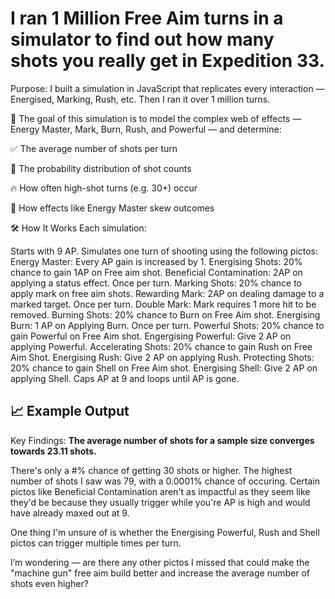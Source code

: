 # I ran 1 Million Free Aim turns in a simulator to find out how many shots you really get in Expedition 33.

Purpose:
I built a simulation in JavaScript that replicates every interaction — Energised, Marking, Rush, etc. Then I ran it over 1 million turns.

🎯 The goal of this simulation is to model the complex web of effects — Energy Master, Mark, Burn, Rush, and Powerful — and determine:

✅ The average number of shots per turn

🔢 The probability distribution of shot counts

🔥 How often high-shot turns (e.g. 30+) occur

🧪 How effects like Energy Master skew outcomes

🛠️ How It Works
Each simulation:

  Starts with 9 AP.
  Simulates one turn of shooting using the following pictos:
    Energy Master: Every AP gain is increased by 1.
    Energising Shots: 20% chance to gain 1AP on Free aim shot.
    Beneficial Contamination: 2AP on applying a status effect. Once per turn.
    Marking Shots: 20% chance to apply mark on free aim shots.
    Rewarding Mark: 2AP on dealing damage to a marked target. Once per turn.
    Double Mark: Mark requires 1 more hit to be removed.
    Burning Shots: 20% chance to Burn on Free Aim shot.
    Energising Burn: 1 AP on Applying Burn. Once per turn.
    Powerful Shots: 20% chance to gain Powerful on Free Aim shot.
    Engergising Powerful: Give 2 AP on applying Powerful.
    Accelerating Shots: 20% chance to gain Rush on Free Aim Shot.
    Energising Rush: Give 2 AP on applying Rush.
    Protecting Shots: 20% chance to gain Shell on Free Aim shot.
    Energising Shell: Give 2 AP on applying Shell.
  Caps AP at 9 and loops until AP is gone.


<h2>📈 Example Output</h2>


Key Findings:
**The average number of shots for a sample size converges towards 23.11 shots.**

There's only a #% chance of getting 30 shots or higher.
The highest number of shots I saw was 79, with a 0.0001% chance of occuring.
Certain pictos like Beneficial Contamination aren't as impactful as they seem like they'd be because they usually trigger while you're AP is high and would have already maxed out at 9.






One thing I'm unsure of is whether the Energising Powerful, Rush and Shell pictos can trigger multiple times per turn.

I’m wondering — are there any other pictos I missed that could make the "machine gun" free aim build better and increase the average number of shots even higher?

